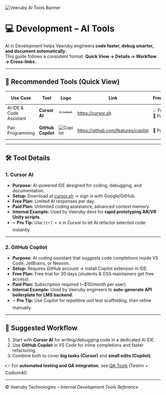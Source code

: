 ![Veeruby AI Tools Banner](../../assets/banner.png)



# 💻 Development – AI Tools

AI in Development helps Veeruby engineers **code faster, debug smarter, and document automatically**.  
This guide follows a consistent format: **Quick View → Details → Workflow → Cross-links.**

---

## 📌 Recommended Tools (Quick View)

| Use Case                 | Tool              | Logo | Link                                      | Free/Paid | Setup Time |
|--------------------------|-------------------|------|-------------------------------------------|-----------|------------|
| AI IDE & Code Assistant  | **Cursor AI**     | ![Cursor](../../assets/logos/cursor.png)   | https://cursor.sh                          | ✅ Free + 💎 Paid | <5 mins (Google login) |
| Pair Programming         | **GitHub Copilot**| ![Copilot](../../assets/logos/copot.png)   | https://github.com/features/copilot        | 💎 Paid | ~10 mins (install extension) |


---

## 🛠 Tool Details

### 1. Cursor AI
- **Purpose:** AI-powered IDE designed for coding, debugging, and documentation.  
- **Setup:** Download at [cursor.sh](https://cursor.sh) → sign in with Google/GitHub.  
- **Free Plan:** Limited AI responses per day.  
- **Paid Plan:** Unlimited coding assistance, advanced context memory.  
- **Internal Example:** Used by Veeruby devs for **rapid prototyping AR/VR Unity scripts**.  
- ⭐ **Pro Tip:** Use `Ctrl + K` in Cursor to let AI refactor selected code instantly.

---

### 2. GitHub Copilot
- **Purpose:** AI coding assistant that suggests code completions inside VS Code, JetBrains, or Neovim.  
- **Setup:** Requires GitHub account → install Copilot extension in IDE.  
- **Free Plan:** Free trial for 30 days (students & OSS maintainers get free access).  
- **Paid Plan:** Subscription required (~$10/month per user).  
- **Internal Example:** Used by Veeruby engineers to **auto-generate API boilerplate for LMS backend**.  
- ⭐ **Pro Tip:** Use Copilot for repetitive unit test scaffolding, then refine manually.

---

## 🧭 Suggested Workflow
1. Start with **Cursor AI** for writing/debugging code in a dedicated AI IDE.  
2. Use **GitHub Copilot** in VS Code for inline completions and faster refactoring.  
3. Combine both to cover **big tasks (Cursor)** and **small edits (Copilot)**.  

👉 For **automated testing and QA integration**, see [QA Tools](../../qa/README.md) (Testim + CodiumAI).  

---

© Veeruby Technologies – *Internal Development Tools Reference*
